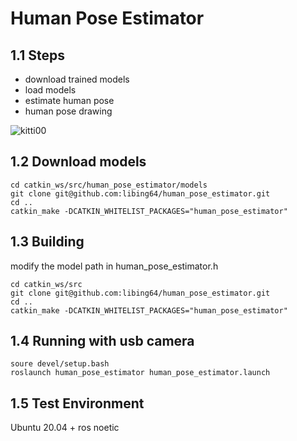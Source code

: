 # Human Pose Estimator


## 1.1 Steps
* download trained models
* load models
* estimate human pose
* human pose drawing


![kitti00](https://github.com/libing64/human_pose_estimator/blob/human_pose_estimator_so3/image/human_pose_estimator_so3.png)

## 1.2 Download models
```
cd catkin_ws/src/human_pose_estimator/models
git clone git@github.com:libing64/human_pose_estimator.git
cd ..
catkin_make -DCATKIN_WHITELIST_PACKAGES="human_pose_estimator"
```

## 1.3 Building
modify the model path in human_pose_estimator.h
```
cd catkin_ws/src
git clone git@github.com:libing64/human_pose_estimator.git
cd ..
catkin_make -DCATKIN_WHITELIST_PACKAGES="human_pose_estimator"
```


## 1.4 Running with usb camera
```
soure devel/setup.bash
roslaunch human_pose_estimator human_pose_estimator.launch
```

## 1.5 Test Environment
Ubuntu 20.04 + ros noetic



